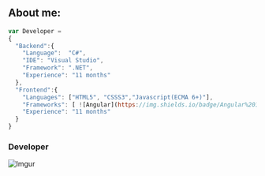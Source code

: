 ## About me: 
```javascript
var Developer =
{
  "Backend":{
    "Language":  "C#",
    "IDE": "Visual Studio",
    "Framework": ".NET",
    "Experience": "11 months"
  },
  "Frontend":{
    "Languages": ["HTML5", "CSSS3","Javascript(ECMA 6+)"],
    "Frameworks": [ ![Angular](https://img.shields.io/badge/Angular%2011-Frontend-red)],
    "Experience": "11 months"
  }
}
```
### Developer 
![Imgur](https://i.imgur.com/dJOIsEf.png)



